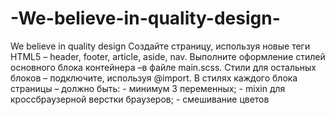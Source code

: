 # -We-believe-in-quality-design-
 We believe in quality design Создайте страницу, используя новые теги HTML5 – header, footer, article, aside, nav. Выполните оформление стилей основного блока контейнера –в файле main.scss. Стили для остальных блоков – подключите, используя @import. В стилях каждого блока страницы – должно быть: - минимум 3 переменных; - mixin для кроссбраузерной верстки браузеров; - смешивание цветов
